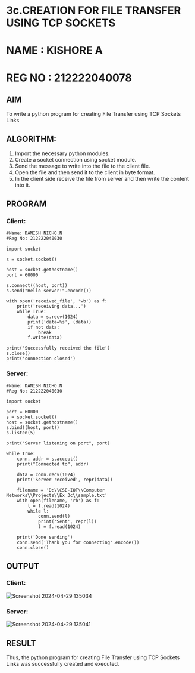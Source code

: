 # 3c.CREATION FOR FILE TRANSFER USING TCP SOCKETS
# NAME : KISHORE A
# REG NO : 212222040078
## AIM
To write a python program for creating File Transfer using TCP Sockets Links
## ALGORITHM:
1. Import the necessary python modules.
2. Create a socket connection using socket module.
3. Send the message to write into the file to the client file.
4. Open the file and then send it to the client in byte format.
5. In the client side receive the file from server and then write the content into it.
## PROGRAM
### Client:
```
#Name: DANISH NICHO.N
#Reg No: 212222040030

import socket

s = socket.socket()

host = socket.gethostname()
port = 60000

s.connect((host, port))
s.send("Hello server!".encode())

with open('received_file', 'wb') as f:
    print('receiving data...')
    while True:
        data = s.recv(1024)
        print('data=%s', (data))
        if not data:
            break
        f.write(data)

print('Successfully received the file')
s.close()
print('connection closed')

```
### Server:
```
#Name: DANISH NICHO.N
#Reg No: 212222040030

import socket

port = 60000
s = socket.socket()
host = socket.gethostname()
s.bind((host, port))
s.listen(5)

print("Server listening on port", port)

while True:
    conn, addr = s.accept()
    print("Connected to", addr)
    
    data = conn.recv(1024)
    print('Server received', repr(data))

    filename = 'D:\\CSE-IOT\\Computer Networks\\Projects\\Ex_3c\\sample.txt'
    with open(filename, 'rb') as f:
        l = f.read(1024)
        while l:
            conn.send(l)
            print('Sent', repr(l))
            l = f.read(1024)
    
    print('Done sending')
    conn.send('Thank you for connecting'.encode())
    conn.close()
```


## OUTPUT
### Client:
![Screenshot 2024-04-29 135034](https://github.com/Anas536/3c.FILE_TRANSFER_USING_TCP_SOCKETS/assets/139841834/a42ca2d8-f3b7-40ed-8ad2-dffc1e71f0ca)

### Server:
![Screenshot 2024-04-29 135041](https://github.com/Anas536/3c.FILE_TRANSFER_USING_TCP_SOCKETS/assets/139841834/e5b84188-370d-4eb2-bbc8-ce25dc078c39)

## RESULT
Thus, the python program for creating File Transfer using TCP Sockets Links was 
successfully created and executed.

